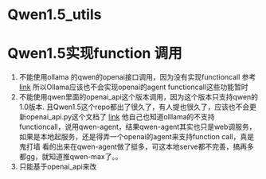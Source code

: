 # Qwen1.5_utils


# Qwen1.5实现function 调用
1. 不能使用ollama 的qwen的openai接口调用，因为没有实现functioncall 参考 [link](https://github.com/ollama/ollama/blob/main/docs/openai.md)  所以Ollama应该也不会实现openai的agent functioncall这些功能暂时
2. 不能使用qwen里面的openai_api这个版本调用，因为这个版本只支持qwen的1.0版本. 且Qwen1.5这个repo都出了很久了，有人提也很久了，应该也不会更新openai_api.py这个文档了 [link](https://github.com/QwenLM/Qwen1.5)
   他自己也知道olllama的不支持functioncall，说用qwen-agent，结果qwen-agent其实也只是web调服务，如果是本地起服务，还是得弄一个openai的agent来支持function call，真是鬼打墙
   看的出来在qwen-agent做了挺多，可这本地serve都不完善，搞再多都gg，就知道推qwen-max了。。
4. 只能基于openai_api来改
